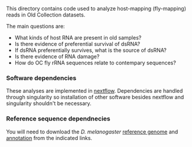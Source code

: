 This directory contains code used to analyze host-mapping (fly-mapping) reads in Old Collection datasets.  

The main questions are:

- What kinds of host RNA are present in old samples?
- Is there evidence of preferential survival of dsRNA?
- If dsRNA preferentially survives, what is the source of dsRNA?
- Is there evidence of RNA damage?
- How do OC fly rRNA sequences relate to contempary sequences?


### Software dependencies

These analyses are implemented in [nextflow](https://www.nextflow.io/docs/latest/).  Dependencies are handled through singularity so installation of other software besides nextflow and singularity shouldn't be necessary.  

### Reference sequence dependnecies

You will need to download the *D. melanogaster* [reference genome](https://ftp.ensembl.org/pub/release-108/fasta/drosophila_melanogaster/dna/Drosophila_melanogaster.BDGP6.32.dna.toplevel.fa.gz) and [annotation](https://ftp.ensembl.org/pub/release-108/gtf/drosophila_melanogaster/Drosophila_melanogaster.BDGP6.32.108.gtf.gz) from the indicated links.
